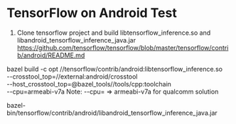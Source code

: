 # TensorFlow on Android Test 


1. Clone tensorflow project and build libtensorflow_inference.so and libandroid_tensorflow_inference_java.jar
https://github.com/tensorflow/tensorflow/blob/master/tensorflow/contrib/android/README.md

bazel build -c opt //tensorflow/contrib/android:libtensorflow_inference.so \
   --crosstool_top=//external:android/crosstool \
   --host_crosstool_top=@bazel_tools//tools/cpp:toolchain \
   --cpu=armeabi-v7a
   Note: --cpu=<target-platform> => armeabi-v7a for qualcomm solution
   
bazel-bin/tensorflow/contrib/android/libandroid_tensorflow_inference_java.jar

